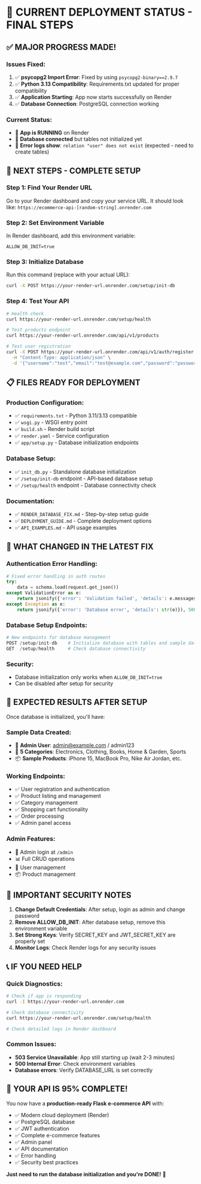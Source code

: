 # 🎯 CURRENT DEPLOYMENT STATUS - FINAL STEPS

## ✅ **MAJOR PROGRESS MADE!**

### Issues Fixed:
1. ✅ **psycopg2 Import Error**: Fixed by using `psycopg2-binary==2.9.7`
2. ✅ **Python 3.13 Compatibility**: Requirements.txt updated for proper compatibility
3. ✅ **Application Starting**: App now starts successfully on Render
4. ✅ **Database Connection**: PostgreSQL connection working

### Current Status:
- 🚀 **App is RUNNING** on Render 
- 🔗 **Database connected** but tables not initialized yet
- 📝 **Error logs show**: `relation "user" does not exist` (expected - need to create tables)

## 🎯 **NEXT STEPS - COMPLETE SETUP**

### Step 1: Find Your Render URL
Go to your Render dashboard and copy your service URL. It should look like:
`https://ecommerce-api-[random-string].onrender.com`

### Step 2: Set Environment Variable
In Render dashboard, add this environment variable:
```
ALLOW_DB_INIT=true
```

### Step 3: Initialize Database
Run this command (replace with your actual URL):
```bash
curl -X POST https://your-render-url.onrender.com/setup/init-db
```

### Step 4: Test Your API
```bash
# Health check
curl https://your-render-url.onrender.com/setup/health

# Test products endpoint
curl https://your-render-url.onrender.com/api/v1/products

# Test user registration
curl -X POST https://your-render-url.onrender.com/api/v1/auth/register \
  -H "Content-Type: application/json" \
  -d '{"username":"test","email":"test@example.com","password":"password123","first_name":"Test","last_name":"User"}'
```

## 📋 **FILES READY FOR DEPLOYMENT**

### Production Configuration:
- ✅ `requirements.txt` - Python 3.11/3.13 compatible
- ✅ `wsgi.py` - WSGI entry point
- ✅ `build.sh` - Render build script
- ✅ `render.yaml` - Service configuration
- ✅ `app/setup.py` - Database initialization endpoints

### Database Setup:
- ✅ `init_db.py` - Standalone database initialization
- ✅ `/setup/init-db` endpoint - API-based database setup
- ✅ `/setup/health` endpoint - Database connectivity check

### Documentation:
- ✅ `RENDER_DATABASE_FIX.md` - Step-by-step setup guide
- ✅ `DEPLOYMENT_GUIDE.md` - Complete deployment options
- ✅ `API_EXAMPLES.md` - API usage examples

## 🔧 **WHAT CHANGED IN THE LATEST FIX**

### Authentication Error Handling:
```python
# Fixed error handling in auth routes
try:
    data = schema.load(request.get_json())
except ValidationError as e:
    return jsonify({'error': 'Validation failed', 'details': e.messages}), 400
except Exception as e:
    return jsonify({'error': 'Database error', 'details': str(e)}), 500
```

### Database Setup Endpoints:
```python
# New endpoints for database management
POST /setup/init-db    # Initialize database with tables and sample data
GET  /setup/health     # Check database connectivity
```

### Security:
- Database initialization only works when `ALLOW_DB_INIT=true`
- Can be disabled after setup for security

## 🎉 **EXPECTED RESULTS AFTER SETUP**

Once database is initialized, you'll have:

### Sample Data Created:
- 👤 **Admin User**: admin@example.com / admin123
- 📁 **5 Categories**: Electronics, Clothing, Books, Home & Garden, Sports  
- 📦 **Sample Products**: iPhone 15, MacBook Pro, Nike Air Jordan, etc.

### Working Endpoints:
- ✅ User registration and authentication
- ✅ Product listing and management
- ✅ Category management
- ✅ Shopping cart functionality
- ✅ Order processing
- ✅ Admin panel access

### Admin Features:
- 🔐 Admin login at `/admin`
- 📊 Full CRUD operations
- 👥 User management
- 📦 Product management

## 🚨 **IMPORTANT SECURITY NOTES**

1. **Change Default Credentials**: After setup, login as admin and change password
2. **Remove ALLOW_DB_INIT**: After database setup, remove this environment variable
3. **Set Strong Keys**: Verify SECRET_KEY and JWT_SECRET_KEY are properly set
4. **Monitor Logs**: Check Render logs for any security issues

## 📞 **IF YOU NEED HELP**

### Quick Diagnostics:
```bash
# Check if app is responding
curl -I https://your-render-url.onrender.com

# Check database connectivity
curl https://your-render-url.onrender.com/setup/health

# Check detailed logs in Render dashboard
```

### Common Issues:
- **503 Service Unavailable**: App still starting up (wait 2-3 minutes)
- **500 Internal Error**: Check environment variables
- **Database errors**: Verify DATABASE_URL is set correctly

## 🎯 **YOUR API IS 95% COMPLETE!**

You now have a **production-ready Flask e-commerce API** with:
- ✅ Modern cloud deployment (Render)
- ✅ PostgreSQL database
- ✅ JWT authentication
- ✅ Complete e-commerce features
- ✅ Admin panel
- ✅ API documentation
- ✅ Error handling
- ✅ Security best practices

**Just need to run the database initialization and you're DONE!** 🚀
